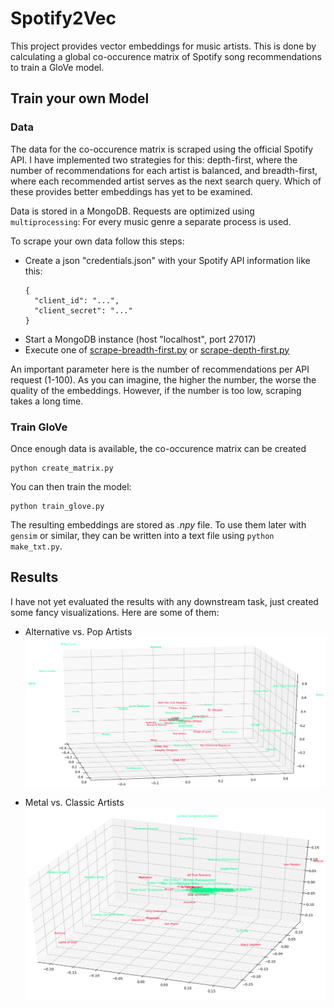 # Spotify2Vec

This project provides vector embeddings for music artists. 
This is done by calculating a global co-occurence matrix of Spotify song recommendations to train a GloVe model.

## Train your own Model

### Data

The data for the co-occurence matrix is scraped using the official Spotify API. 
I have implemented two strategies for this: depth-first, where the number of recommendations for each artist is balanced, and breadth-first, where each recommended artist serves as the next search query.
Which of these provides better embeddings has yet to be examined.

Data is stored in a MongoDB. Requests are optimized using `multiprocessing`: For every music genre a separate process is used.

To scrape your own data follow this steps:
- Create a json "credentials.json" with your Spotify API information like this:
    ```
    {
      "client_id": "...",
      "client_secret": "..."
    }
    ```
- Start a MongoDB instance (host "localhost", port 27017)
- Execute one of [scrape-breadth-first.py](./scrape-breadth-first.py) or [scrape-depth-first.py](./scrape-depth-first.py)

An important parameter here is the number of recommendations per API request (1-100). 
As you can imagine, the higher the number, the worse the quality of the embeddings. However, if the number is too low, scraping takes a long time.

### Train GloVe

Once enough data is available, the co-occurence matrix can be created
```
python create_matrix.py
```
You can then train the model:
```
python train_glove.py
```
The resulting embeddings are stored as *.npy* file.
To use them later with `gensim` or similar, they can be written into a text file using `python make_txt.py`.

## Results

I have not yet evaluated the results with any downstream task, just created some fancy visualizations.
Here are some of them:

- Alternative vs. Pop Artists
![Demo Image](img/alternative-pop.png)

- Metal vs. Classic Artists
![Demo Image](img/metal-classic.png)
